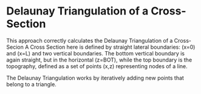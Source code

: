 # Delaunay Triangulation of a Cross-Section

This approach correctly calculates the Delaunay Triangulation of a Cross-Secion
A Cross Section here is defined by straight lateral boundaries: (x=0) and (x=L) and two vertical boundaries.
The bottom vertical boundary is again straight, but in the horizontal (z=BOT), while the top boundary is the topography, defined as a set of points (x,z) representing nodes of a line.

The Delaunay Triangulation works by iteratively adding new points that belong to a triangle.
